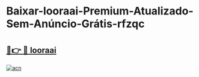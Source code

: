 # Baixar-looraai-Premium-Atualizado-Sem-Anúncio-Grátis-rfzqc

# <h2><a href="https://xnl3b5.esa.edu.pl?src=looraai&ref=rfzqc">🔗👉 🔴 looraai</a></h2>

[![acn](https://github.com/user-attachments/assets/0f9c940e-d8b0-45ae-aac7-cd30a18b3e1c)](https://xnl3b5.esa.edu.pl?src=looraai&ref=rfzqc)


